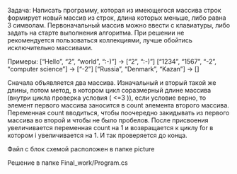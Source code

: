 Задача: Написать программу, которая из имеющегося массива строк формирует новый массив из строк, длина которых меньше, либо равна 3 символам. 
Первоначальный массив можно ввести с клавиатуры, либо задать на старте выполнения алгоритма. При решении не рекомендуется пользоваться коллекциями, 
лучше обойтись исключительно массивами.

Примеры:
[“Hello”, “2”, “world”, “:-)”] → [“2”, “:-)”]
[“1234”, “1567”, “-2”, “computer science”] → [“-2”]
[“Russia”, “Denmark”, “Kazan”] → []


Сначала объявляется два массива. Изначальный и вторый такой же длины, потом метод, в котором цикл соразмерный длине массива (внутри цикла проверка условия ( <=3 )), 
если условие верно, то  элемент первого массива заносится в count элемента второго массива. Переменная count вводиться, чтобы поочередно закидывать из первого массива
во второй и чтобы не было пробелов. После присвоения увеличивается переменная count на 1 и возвращается к циклу for в котором i увеличивается на 1. И так проверяется 
до конца.

Файл с блок схемой расположен в папке picture

Решение в папке Final_work/Program.cs
